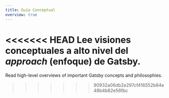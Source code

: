 ```yaml
---
title: Guía Conceptual
overview: true
---
```


<<<<<<< HEAD
Lee visiones conceptuales a alto nivel del _approach_ (enfoque) de Gatsby. 
=======
Read high-level overviews of important Gatsby concepts and philosophies.
>>>>>>> 90932a06db2e297cf416552b84e48b4b82e56fbc

<GuideList slug={props.slug} />
